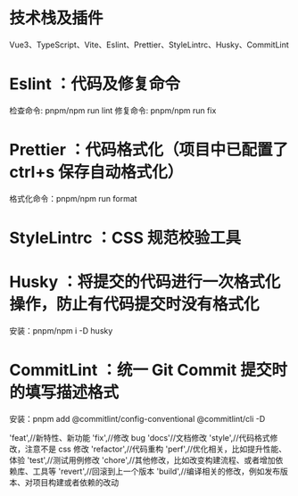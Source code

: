 # 技术栈及插件

Vue3、TypeScript、Vite、Eslint、Prettier、StyleLintrc、Husky、CommitLint

# Eslint ：代码及修复命令

检查命令: pnpm/npm run lint
修复命令: pnpm/npm run fix

# Prettier ：代码格式化（项目中已配置了 ctrl+s 保存自动格式化）

格式化命令：pnpm/npm run format

# StyleLintrc ：CSS 规范校验工具

# Husky ：将提交的代码进行一次格式化操作，防止有代码提交时没有格式化

安装：pnpm/npm i -D husky

# CommitLint ：统一 Git Commit 提交时的填写描述格式

安装：pnpm add @commitlint/config-conventional @commitlint/cli -D

'feat',//新特性、新功能
'fix',//修改 bug
'docs'//文档修改
'style',//代码格式修改，注意不是 css 修改
'refactor',//代码重构
'perf',//优化相关，比如提升性能、体验
'test',//测试用例修改
'chore',//其他修改，比如改变构建流程、或者增加依赖库、工具等
'revert',//回滚到上一个版本
'build',//编译相关的修改，例如发布版本、对项目构建或者依赖的改动
